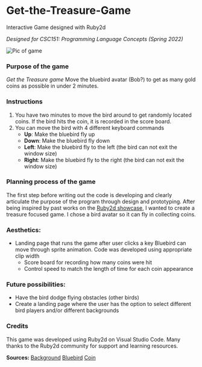 # Get-the-Treasure-Game
Interactive Game designed with Ruby2d

*Designed for CSC151: Programming Language Concepts (Spring 2022)*

![Pic of game](https://github.com/[hglover]/[Get-the-Treasure]/blob/[branch]/design.jpg?raw=true)

### Purpose of the game 
*Get the Treasure game* Move the bluebird avatar (Bob?) to get as many gold coins as possible in under 2 minutes. 

### Instructions 

1. You have two minutes to move the bird around to get randomly located coins. If the bird hits the coin, it is recorded in  the score board.
2. You can move the bird with 4 different keyboard commands
	- **Up**: Make the bluebird fly up
	- **Down**: Make the bluebird fly down
	- **Left**: Make the bluebird fly to the left (the bird can not exit the window size)
	- **Right**:  Make the bluebird fly to the right (the bird can not exit the window size)


### Planning process of the game 

The first step before writing out the code is developing and clearly articulate the purpose of the program through design and prototyping. After being inspired by past works on the [Ruby2d showcase](https://www.ruby2d.com/showcase/), I wanted to create a treasure focused game. I chose a bird avatar so it can fly in collecting coins.

### Aesthetics: 

 - Landing page that runs the game after user clicks a key Bluebird can
   move through sprite animation. Code was developed using
   appropriate clip width
   - Score board for recording how many coins were hit
   - Control speed to match the length of time for each coin appearance

### Future possibilities:  
- Have the bird dodge flying obstacles (other birds)
- Create a landing page where the user has the option to select different bird players and/or different backgrounds 

### Credits 

This game was developed using Ruby2d on Visual Studio Code. Many thanks to the Ruby2d community for support and learning resources.

**Sources:** 
[Background](https://wallpaperaccess.com/cartoon-landscape) 
[Bluebird](https://opengameart.org/content/game-character-blue-flappy-bird-sprite-sheets) 
[Coin](https://www.ruby2d.com/learn/get-started/)
